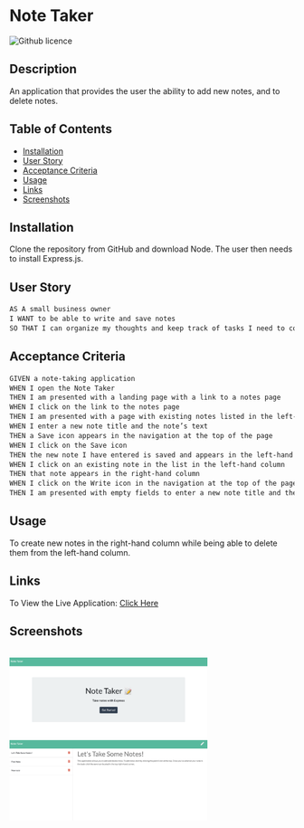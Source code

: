 # Note Taker 


![Github licence](http://img.shields.io/badge/license-MIT-blue.svg)

## Description 
An application that provides the user the ability to add new notes, and to delete notes. 

## Table of Contents
* [Installation](#installation)
* [User Story](#user-story)
* [Acceptance Criteria](#acceptance-criteria)
* [Usage](#usage)
* [Links](#links)
* [Screenshots](#screenshots)



## Installation 

Clone the repository from GitHub and download Node. The user then needs to install Express.js.
 
## User Story

```md
AS A small business owner
I WANT to be able to write and save notes
SO THAT I can organize my thoughts and keep track of tasks I need to complete
```

## Acceptance Criteria

```md
GIVEN a note-taking application
WHEN I open the Note Taker
THEN I am presented with a landing page with a link to a notes page
WHEN I click on the link to the notes page
THEN I am presented with a page with existing notes listed in the left-hand column, plus empty fields to enter a new note title and the note’s text in the right-hand column
WHEN I enter a new note title and the note’s text
THEN a Save icon appears in the navigation at the top of the page
WHEN I click on the Save icon
THEN the new note I have entered is saved and appears in the left-hand column with the other existing notes
WHEN I click on an existing note in the list in the left-hand column
THEN that note appears in the right-hand column
WHEN I click on the Write icon in the navigation at the top of the page
THEN I am presented with empty fields to enter a new note title and the note’s text in the right-hand column
```

## Usage
To  create new notes in the right-hand column while being able to delete them from the left-hand column.


## Links
<p>To View the Live Application: <a href="https://nameless-mountain-77177.herokuapp.com/"> Click Here</a></p>


## Screenshots
<br><img src="./public/assets/images/Screen2.png" alt="screenshot of starting page" width="350"/>
<br><img src="./public/assets/images/Screen1.png" alt="screenshot of note taking page" width="350"/>




